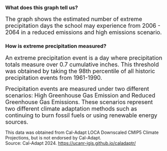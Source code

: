 
### What does this graph tell us?

<span style="font-size:18px;">The graph shows the estimated number of extreme precipitation days the school may experience from 2006 - 2064 in a reduced emissions and high emissions scenario.</span>


### How is extreme precipitation measured?


<span style="font-size:18px;">An extreme precipitation event is a day where precipitation totals measure over 0.7 cumulative inches. This threshold was obtained by taking the 98th percentile of all historic precipitation events from 1961-1990. </span>


<span style="font-size:18px;">Precipitation events are measured under two different scenarios: High Greenhouse Gas Emission and Reduced Greenhouse Gas Emissions. These scenarios represent two different climate adaptation methods such as continuing to burn fossil fuels or using renewable energy sources. </span>


</span> This data was obtained from Cal-Adapt LOCA Downscaled CMIP5 Climate Projections, but is not endorsed by Cal-Adapt. <br>
Source: Cal-Adapt 2024. https://ucanr-igis.github.io/caladaptr/ </span>



